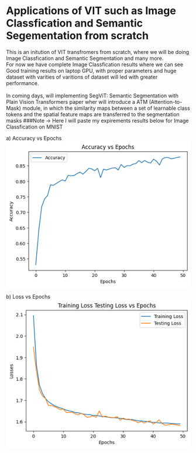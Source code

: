 # Applications of VIT such as Image Classfication and Semantic Segementation from scratch 

This is an initution of VIT transfromers from scratch, where we will be doing Image Classfication and Semantic Segmentation and many more. </br>
For now we have complete Image Classfication results where we can see Good training results on laptop GPU, with proper parameters and huge dataset with varities of varitions of dataset will led with greater performance.</br>
</br>
In coming days, will implementing SegViT: Semantic Segmentation with Plain Vision Transformers paper wher will introduce a ATM (Attention-to-Mask) module, in which the similarity maps between a set of learnable class tokens and the spatial feature maps are transferred to the segmentation masks 
###Note -> Here I will paste my expirements results  below for Image Classfication on MNIST </br>

a) Accuracy vs Epochs
![Accuracy](Accuracy.png)


b) Loss vs Epochs
![Loss](Train_Test_Loss.png)
 

